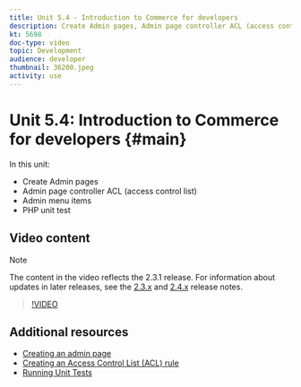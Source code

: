 ```yaml
---
title: Unit 5.4 - Introduction to Commerce for developers 
description: Create Admin pages, Admin page controller ACL (access control list), and unit testing
kt: 5698
doc-type: video
topic: Development
audience: developer
thumbnail: 36200.jpeg
activity: use
---
```

# Unit 5.4: Introduction to Commerce for developers {#main}

In this unit:

- Create Admin pages
- Admin page controller ACL (access control list)
- Admin menu items
- PHP unit test

## Video content

>[!NOTE]
>
>The content in the video reflects the 2.3.1 release. For information about updates in later releases, see the [ 2.3.x](https://devdocs.magento.com/guides/v2.3/release-notes/bk-release-notes.html) and [2.4.x](https://devdocs.magento.com/guides/v2.4/release-notes/bk-release-notes.html) release notes.

>[!VIDEO](https://video.tv.adobe.com/v/36200?quality=12&learn=on)

## Additional resources

- [Creating an admin page](https://devdocs.magento.com/guides/v2.4/ext-best-practices/extension-coding/example-module-adminpage.html)
- [Creating an Access Control List (ACL) rule](https://devdocs.magento.com/guides/v2.4/ext-best-practices/tutorials/create-access-control-list-rule.html)
- [Running Unit Tests](https://devdocs.magento.com/guides/v2.4/test/unit/unit_test_execution.html)
